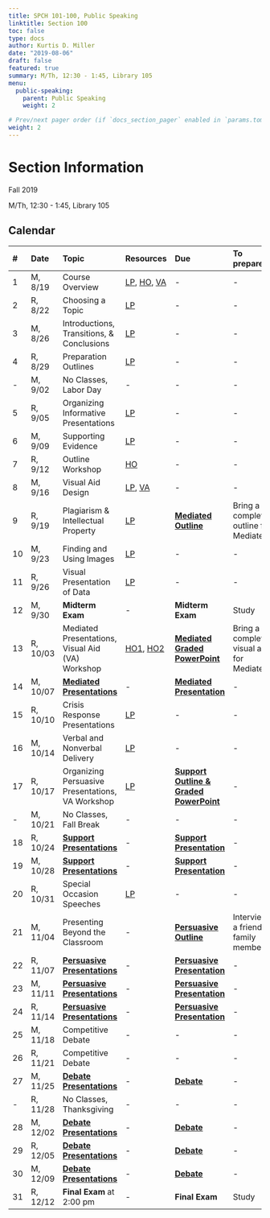 ```yaml
---
title: SPCH 101-100, Public Speaking
linktitle: Section 100
toc: false
type: docs
author: Kurtis D. Miller
date: "2019-08-06"
draft: false
featured: true
summary: M/Th, 12:30 - 1:45, Library 105
menu:
  public-speaking:
    parent: Public Speaking
    weight: 2

# Prev/next pager order (if `docs_section_pager` enabled in `params.toml`)
weight: 2
---
```


Section Information
===================

Fall 2019

M/Th, 12:30 - 1:45, Library 105

[ho-s]:   /course/public-speaking/SPCH-101-100-FA19-KM.pdf "Handout - Syllabus"

<!-- more -->

Calendar
--------

| #  | Date     | Topic                                            | Resources                            | Due                                                | To prepare…                               |
|:--|:-----------|:--------------------------|:----------|:-----------------------|:---------------------------|
| 1  | M,  8/19 | Course Overview                                  | [LP][lp-co], [HO][ho-s], [VA][va-co] | -                                                  | -                                         |
| 2  | R,  8/22 | Choosing a Topic                                 | [LP][lp-ts]                          | -                                                  | -                                         |
| 3  | M,  8/26 | Introductions, Transitions, & Conclusions        | [LP][lp-itc]                         | -                                                  | -                                         |
| 4  | R,  8/29 | Preparation Outlines                             | [LP][lp-po]                          | -                                                  | -                                         |
| -  | M,  9/02 | No Classes, Labor Day                            | -                                    | -                                                  | -                                         |
| 5  | R,  9/05 | Organizing Informative Presentations             | [LP][lp-oip]                         | -                                                  | -                                         |
| 6  | M,  9/09 | Supporting Evidence                              | [LP][lp-se]                          | -                                                  | -                                         |
| 7  | R,  9/12 | Outline Workshop                                 | [HO][ho-or]                          | -                                                  | -                                         |
| 8  | M,  9/16 | Visual Aid Design                                | [LP][lp-vad], [VA][va-ex]            | -                                                  | -                                         |
| 9  | R,  9/19 | Plagiarism & Intellectual Property               | [LP][lp-pip]                         | **[Mediated Outline][Mediated]**                   | Bring a completed outline for Mediated    |
| 10 | M,  9/23 | Finding and Using Images                         | [LP][lp-fui]                         | -                                                  | -                                         |
| 11 | R,  9/26 | Visual Presentation of Data                      | [LP][lp-vpd]                         | -                                                  | -                                         |
| 12 | M,  9/30 | **Midterm Exam**                                 | -                                    | **Midterm Exam**                                   | Study                                     |
| 13 | R, 10/03 | Mediated Presentations, Visual Aid (VA) Workshop | [HO1][ho-gpr], [HO2][ho-pr]          | **[Mediated Graded PowerPoint][Mediated]**         | Bring a completed visual aid for Mediated |
| 14 | M, 10/07 | **[Mediated Presentations][Mediated]**           | -                                    | **[Mediated Presentation][Mediated]**              | -                                         |
| 15 | R, 10/10 | Crisis Response Presentations                    | [LP][lp-crp]                         | -                                                  | -                                         |
| 16 | M, 10/14 | Verbal and Nonverbal Delivery                    | [LP][lp-vnd]                         | -                                                  | -                                         |
| 17 | R, 10/17 | Organizing Persuasive Presentations, VA Workshop | [LP][lp-opp]                         | **[Support Outline & Graded PowerPoint][Support]** | -                                         |
| -  | M, 10/21 | No Classes, Fall Break                           | -                                    | -                                                  | -                                         |
| 18 | R, 10/24 | **[Support Presentations][Support]**             | -                                    | **[Support Presentation][Support]**                | -                                         |
| 19 | M, 10/28 | **[Support Presentations][Support]**             | -                                    | **[Support Presentation][Support]**                | -                                         |
| 20 | R, 10/31 | Special Occasion Speeches                        | [LP][lp-sop]                         | -                                                  | -                                         |
| 21 | M, 11/04 | Presenting Beyond the Classroom                  | -                                    | **[Persuasive Outline][Persuasive]**               | Interview a friend or family member       |
| 22 | R, 11/07 | **[Persuasive Presentations][Persuasive]**       | -                                    | **[Persuasive Presentation][Persuasive]**          | -                                         |
| 23 | M, 11/11 | **[Persuasive Presentations][Persuasive]**       | -                                    | **[Persuasive Presentation][Persuasive]**          | -                                         |
| 24 | R, 11/14 | **[Persuasive Presentations][Persuasive]**       | -                                    | **[Persuasive Presentation][Persuasive]**          | -                                         |
| 25 | M, 11/18 | Competitive Debate                               | -                                    | -                                                  | -                                         |
| 26 | R, 11/21 | Competitive Debate                               | -                                    | -                                                  | -                                         |
| 27 | M, 11/25 | **[Debate Presentations][Debate]**               | -                                    | **[Debate][]**                                     | -                                         |
| -  | R, 11/28 | No Classes, Thanksgiving                         | -                                    | -                                                  | -                                         |
| 28 | M, 12/02 | **[Debate Presentations][Debate]**               | -                                    | **[Debate][]**                                     | -                                         |
| 29 | R, 12/05 | **[Debate Presentations][Debate]**               | -                                    | **[Debate][]**                                     | -                                         |
| 30 | M, 12/09 | **[Debate Presentations][Debate]**               | -                                    | **[Debate][]**                                     | -                                         |
| 31 | R, 12/12 | **Final Exam** at 2:00 pm                        | -                                    | **Final Exam**                                     | Study                                     |

<!-- Assignment Links -->
[Debate]:     /course/public-speaking/assignment/debate-assignment/     "Assignment description"
[Mediated]:   /course/public-speaking/assignment/mediated-assignment/   "Assignment description"
[Persuasive]: /course/public-speaking/assignment/persuasive-assignment/ "Assignment description"
[Support]:    /course/public-speaking/assignment/support-assignment/    "Assignment description"

<!-- handout links -->
[ho-gpr]: /course/public-speaking/handout/graded-powerpoint-rubric.pdf "Handout - Graded PowerPoint Rubric"
[ho-or]:  /course/public-speaking/handout/outline-rubric.pdf           "Handout - Outline Grading Rubric"
[ho-pr]:  /course/public-speaking/handout/presentation-rubric.pdf      "Handout - Presentation Rubric"

<!-- lesson plan links -->
[lp-co]:       /course/public-speaking/lesson-plan/course-overview/                            "Lesson Plan"
[lp-opp]:      /course/public-speaking/lesson-plan/organizing-persuasive-presentations/        "Lesson Plan"
[lp-crp]:      /course/public-speaking/lesson-plan/crisis-response-presentations/              "Lesson Plan"
[lp-fui]:      /course/public-speaking/lesson-plan/finding-and-using-images/                   "Lesson Plan"
[lp-itc]:      /course/public-speaking/lesson-plan/introductions-transitions-and-conclusions/  "Lesson Plan"
[lp-lf]:       /course/public-speaking/lesson-plan/logical-fallacies/                          "Lesson Plan"
[lp-oip]:      /course/public-speaking/lesson-plan/organizing-informative-presentations/       "Lesson Plan"
[lp-piat]:     /course/public-speaking/lesson-plan/presenting-in-a-team/                       "Lesson Plan"
[lp-pip]:      /course/public-speaking/lesson-plan/plagiarism-and-intellectual-property/       "Lesson Plan"
[lp-po]:       /course/public-speaking/lesson-plan/preparation-outlines/                       "Lesson Plan"
[lp-pteaa]:    /course/public-speaking/lesson-plan/persuasive-targets-effects-and-appeals/     "Lesson Plan"
[lp-se]:       /course/public-speaking/lesson-plan/supporting-evidence/                        "Lesson Plan"
[lp-sop]:      /course/public-speaking/lesson-plan/special-occasion-presentations/             "Lesson Plan"
[lp-ts]:       /course/public-speaking/lesson-plan/topic-selection/                            "Lesson Plan"
[lp-vad]:      /course/public-speaking/lesson-plan/visual-aid-design/                          "Lesson Plan"
[lp-vnd]:      /course/public-speaking/lesson-plan/verbal-and-nonverbal-delivery/              "Lesson Plan"
[lp-vpd]:      /course/public-speaking/lesson-plan/visual-presentation-of-data/                "Lesson Plan"

<!-- visual aid links-->
[va-ex]:  /course/public-speaking/visual-aid/example-visual-aid.pptx "Visual Aid"
[va-co]:  /course/public-speaking/visual-aid/course-overview.pptx    "Visual Aid"
